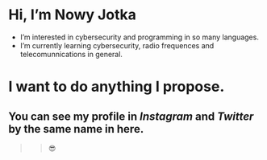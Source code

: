 # Hi, I’m Nowy Jotka
- I’m interested in cybersecurity and programming in so many languages.
- I’m currently learning cybersecurity, radio frequences and telecomunnications in general.
# I want to do anything I propose.
## You can see my profile in *Instagram* and *Twitter* by the same name in here.
>>😎

